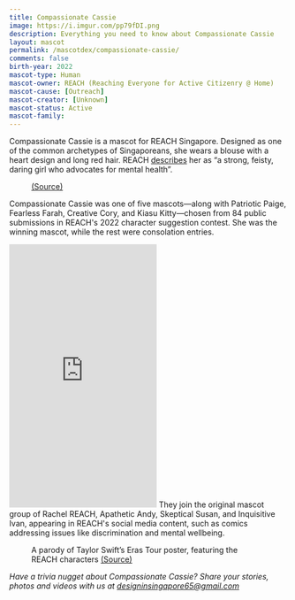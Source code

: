 ```yaml
---
title: Compassionate Cassie
image: https://i.imgur.com/pp79fDI.png 
description: Everything you need to know about Compassionate Cassie
layout: mascot
permalink: /mascotdex/compassionate-cassie/
comments: false
birth-year: 2022
mascot-type: Human
mascot-owner: REACH (Reaching Everyone for Active Citizenry @ Home)
mascot-cause: [Outreach]
mascot-creator: [Unknown]
mascot-status: Active
mascot-family:
---
```


Compassionate Cassie is a mascot for REACH Singapore. Designed as one of the common archetypes of Singaporeans, she wears a blouse with a heart design and long red hair. REACH <a href="https://www.reach.gov.sg/who-we-are/reach-characters">describes</a> her as “a strong, feisty, daring girl who advocates for mental health”.

<figure>
<img src="https://i.imgur.com/G7gki3M.png" alt="">
<figcaption> <a href="https://www.reach.gov.sg/who-we-are/reach-characters">(Source)</a></figcaption>
</figure>

Compassionate Cassie was one of five mascots—along with Patriotic Paige, Fearless Farah, Creative Cory, and Kiasu Kitty—chosen from 84 public submissions in REACH's 2022 character suggestion contest. She was the winning mascot, while the rest were consolation entries.

<iframe src="https://www.facebook.com/plugins/video.php?height=476&href=https%3A%2F%2Fwww.facebook.com%2FREACHSingapore%2Fvideos%2F766782307833574%2F&show_text=false&width=267&t=0" width="267" height="476" style="border:none;overflow:hidden" scrolling="no" frameborder="0" allowfullscreen="true" allow="autoplay; clipboard-write; encrypted-media; picture-in-picture; web-share" allowFullScreen="true"></iframe>
They join the original mascot group of Rachel REACH, Apathetic Andy, Skeptical Susan, and Inquisitive Ivan, appearing in REACH's social media content, such as comics addressing issues like discrimination and mental wellbeing.
<figure>
<img src="https://i.imgur.com/C1A4Vv1.jpg" alt="">
<figcaption>A parody of Taylor Swift’s Eras Tour poster, featuring the REACH characters <a href="https://www.facebook.com/photo/?fbid=793956392765655&set=a.223512983143335" target="_blank">(Source)</a></figcaption>
</figure>

<i>Have a trivia nugget about Compassionate Cassie? Share your stories, photos and videos with us at designinsingapore65@gmail.com</i>
